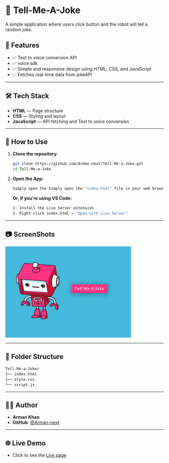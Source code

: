 # 🤖 Tell-Me-A-Joke

A simple application where users click button and the robot will tell a random joke.

## 🚀 Features

- ✅ Text to voice conversion API
- ✅ voice sdk
- ✅ Simple and responsive design using HTML, CSS, and JavaScript
- ✅ Fetches real-time data from jokeAPI

---

## 🛠️ Tech Stack

- **HTML** — Page structure
- **CSS** — Styling and layout
- **JavaScript** — API fetching and Text to voice conversion

---

## 🔧 How to Use

1. **Clone the repository**:

   ```bash
   git clone https://github.com/Arman-next/Tell-Me-a-Joke.git
   cd Tell-Me-a-Joke

   ```

2. **Open the App**:

   ```bash
   Simply open the Simply open the "index.html" file in your web browser. file in your web browser.
   ```

   **Or, if you're using VS Code:**

   ```bash
   1. Install the Live Server extension
   2. Right-click index.html → "Open with Live Server"
   ```

---

## 📷 ScreenShots

<img src="./SS - 1.png" alt="App Screenshot 1" width="400">

---

## 📁 Folder Structure

```bash
Tell-Me-a-Joke/
├── index.html
├── style.css
└── script.js
```

---

## 🧔‍♂️ Author

- **Arman Khan**
- **GitHub**: [@Arman-next](https://github.com/Arman-next)

---

## 🌐 Live Demo

- Click to see the [Live page](https://arman-next.github.io/Tell-Me-a-Joke/)
